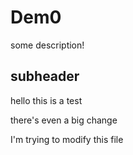 # Dem0

some description! 

## subheader

hello this is a test

there's even a big change

I'm trying to modify this file
